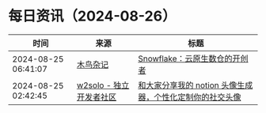 ﻿# 每日资讯（2024-08-26）

|时间|来源|标题|
|---|---|---|
|2024-08-25 06:41:07|[木鸟杂记](https://www.qtmuniao.com/atom.xml)|[Snowflake：云原生数仓的开创者](https://www.qtmuniao.com/2024/08/25/snowflake-paper/)|
|2024-08-25 02:42:45|[w2solo - 独立开发者社区](https://w2solo.com/topics/feed)|[和大家分享我的 notion 头像生成器，个性化定制你的社交头像](https://w2solo.com/topics/4960)|
